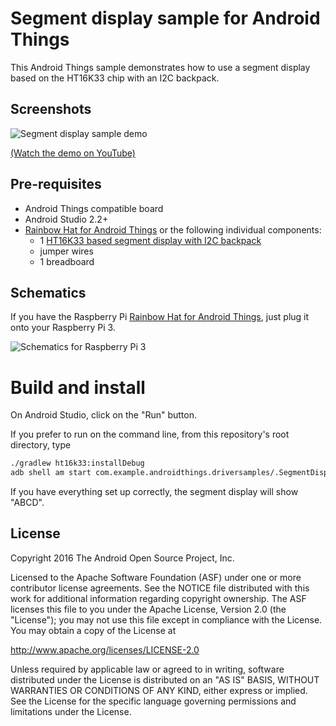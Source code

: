 Segment display sample for Android Things
=========================================

This Android Things sample demonstrates how to use a segment display based on
the HT16K33 chip with an I2C backpack.


Screenshots
-----------

![Segment display sample demo][demo-gif]

[(Watch the demo on YouTube)][demo-yt]

Pre-requisites
--------------

- Android Things compatible board
- Android Studio 2.2+
- [Rainbow Hat for Android Things](https://shop.pimoroni.com/products/rainbow-hat-for-android-things) or the following individual components:
    - 1 [HT16K33 based segment display with I2C backpack](https://www.adafruit.com/product/1270)
    - jumper wires
    - 1 breadboard

Schematics
----------

If you have the Raspberry Pi [Rainbow Hat for Android Things](https://shop.pimoroni.com/products/rainbow-hat-for-android-things), just plug it onto your Raspberry Pi 3.

![Schematics for Raspberry Pi 3](rpi3_schematics.png)

Build and install
=================

On Android Studio, click on the "Run" button.

If you prefer to run on the command line, from this repository's root directory, type

```bash
./gradlew ht16k33:installDebug
adb shell am start com.example.androidthings.driversamples/.SegmentDisplayActivity
```

If you have everything set up correctly, the segment display will show "ABCD".

License
-------

Copyright 2016 The Android Open Source Project, Inc.

Licensed to the Apache Software Foundation (ASF) under one or more contributor
license agreements.  See the NOTICE file distributed with this work for
additional information regarding copyright ownership.  The ASF licenses this
file to you under the Apache License, Version 2.0 (the "License"); you may not
use this file except in compliance with the License.  You may obtain a copy of
the License at

  http://www.apache.org/licenses/LICENSE-2.0

Unless required by applicable law or agreed to in writing, software
distributed under the License is distributed on an "AS IS" BASIS, WITHOUT
WARRANTIES OR CONDITIONS OF ANY KIND, either express or implied.  See the
License for the specific language governing permissions and limitations under
the License.

[demo-yt]: https://www.youtube.com/watch?v=OiPkBVN_ulc&index=19&list=PLWz5rJ2EKKc-GjpNkFe9q3DhE2voJscDT
[demo-gif]: https://storage.googleapis.com/android-things/samples-gifs/ht16k33.png